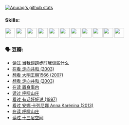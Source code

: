 
[![Anurag's github stats](https://github-readme-stats.vercel.app/api?username=w940853815)](https://github.com/anuraghazra/github-readme-stats)

### Skills:

<code><img height="32" src="https://cdn.jsdelivr.net/npm/simple-icons@v5/icons/python.svg"></code>
<code><img height="32" src="https://cdn.jsdelivr.net/npm/simple-icons@v5/icons/javascript.svg"></code>
<code><img height="32" src="https://cdn.jsdelivr.net/npm/simple-icons@v5/icons/django.svg"></code>
<code><img height="32" src="https://cdn.jsdelivr.net/npm/simple-icons@v5/icons/flask.svg"></code>
<code><img height="32" src="https://cdn.jsdelivr.net/npm/simple-icons@v5/icons/vuetify.svg"></code>
<code><img height="32" src="https://cdn.jsdelivr.net/npm/simple-icons@v5/icons/git.svg"></code>
<code><img height="32" src="https://cdn.jsdelivr.net/npm/simple-icons@v5/icons/docker.svg"></code>
<code><img height="32" src="https://cdn.jsdelivr.net/npm/simple-icons@v5/icons/postgresql.svg"></code>
<code><img height="32" src="https://cdn.jsdelivr.net/npm/simple-icons@v5/icons/elasticsearch.svg"></code>
<code><img height="32" src="https://cdn.jsdelivr.net/npm/simple-icons@v5/icons/macos.svg"></code>
<code><img height="32" src="https://cdn.jsdelivr.net/npm/simple-icons@v5/icons/linux.svg"></code>

### 🗣 豆瓣:

<!-- DOUBAN-ACTIVITIES:START -->
- [读过 当我谈跑步时我谈些什么](https://www.douban.com/people/136069238/status/3715422296/?_i=41517092)
- [在看 走向共和‎ (2003)](https://www.douban.com/people/136069238/status/3711470443/?_i=41517092)
- [想看 大明王朝1566‎ (2007)](https://www.douban.com/people/136069238/status/3710980213/?_i=41517092)
- [想看 走向共和‎ (2003)](https://www.douban.com/people/136069238/status/3710980002/?_i=41517092)
- [在读 置身事内](https://www.douban.com/people/136069238/status/3710472151/?_i=41517092)
- [读过 呼啸山庄](https://www.douban.com/people/136069238/status/3710470617/?_i=41517092)
- [看过 有话好好说‎ (1997)](https://www.douban.com/people/136069238/status/3709833172/?_i=41517092)
- [看过 安娜·卡列尼娜 Anna Karénina‎ (2013)](https://www.douban.com/people/136069238/status/3708942010/?_i=41517092)
- [在读 呼啸山庄](https://www.douban.com/people/136069238/status/3701626992/?_i=41517092)
- [读过 十三层空间](https://www.douban.com/people/136069238/status/3700755247/?_i=41517092)
<!-- DOUBAN-ACTIVITIES:END -->
<!--
**w940853815/w940853815** is a ✨ _special_ ✨ repository because its `README.md` (this file) appears on your GitHub profile.

Here are some ideas to get you started:

- 🔭 I’m currently working on ...
- 🌱 I’m currently learning ...
- 👯 I’m looking to collaborate on ...
- 🤔 I’m looking for help with ...
- 💬 Ask me about ...
- 📫 How to reach me: ...
- 😄 Pronouns: ...
- ⚡ Fun fact: ...
-->

